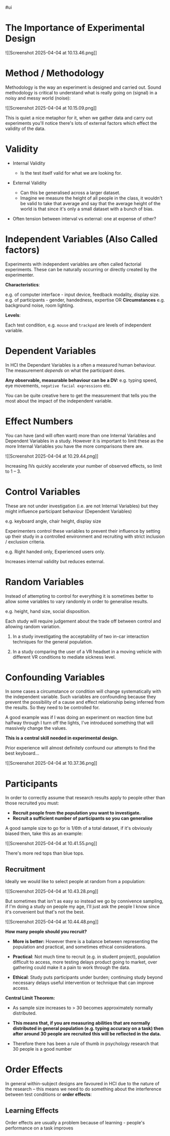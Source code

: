 #ui
# The Importance of Experimental Design

![[Screenshot 2025-04-04 at 10.13.46.png]]

# Method / Methodology

Methodology is the way an experiment is designed and carried out. Sound methodology is critical to understand what is really going on (signal) in a noisy and messy world (noise):

![[Screenshot 2025-04-04 at 10.15.09.png]]

This is quiet a nice metaphor for it, when we gather data and carry out experiments you'll notice there's lots of external factors which effect the validity of the data.

# Validity

- Internal Validity
	- Is the test itself valid for what we are looking for.
	
- External Validity
	- Can this be generalised across a larger dataset.
	- Imagine we measure the height of all people in the class, it wouldn't be valid to take that average and say that the average height of the world is that since it's only a small dataset with a bunch of bias.

- Often tension between interval vs external: one at expense of other?

# Independent Variables (Also Called factors)

Experiments with independent variables are often called factorial experiments. These can be naturally occurring or directly created by the experimenter.

**Characteristics**:

e.g. of computer interface - input device, feedback modality, display size.
e.g. of participants - gender, handedness, expertise OR **Circumstances** 
e.g. background noise, room lighting.

**Levels**:

Each test condition, e.g. `mouse` and `trackpad` are levels of independent variable.

# Dependent Variables

In HCI the Dependant Variables is a often a measured human behaviour. The measurement *depends* on what the participant does.

**Any observable, measurable behaviour can be a DV:**
e.g. typing speed, eye movements, `negative facial expressions` etc.

You can be quite creative here to get the measurement that tells you the most about the impact of the independent variable.

# Effect Numbers

You can have (and will often want) more than one Internal Variables and Dependent Variables in a study. However it is important to limit these as the more Internal Variables you have the more comparisons there are.

![[Screenshot 2025-04-04 at 10.29.44.png]]

Increasing IVs quickly accelerate your number of observed effects, so limit to 1 – 3.

# Control Variables

These are not under investigation (i.e. are not Internal Variables) but they might influence participant behaviour (Dependent Variables)

e.g. keyboard angle, chair height, display size

Experimenters control these variables to prevent their influence by setting up their study in a controlled environment and recruiting with strict inclusion / exclusion criteria.

e.g. Right handed only, Experienced users only.

Increases internal validity but reduces external.

# Random Variables

Instead of attempting to control for everything it is sometimes better to allow some variables to vary randomly in order to generalise results.

e.g. height, hand size, social disposition.

Each study will require judgement about the trade off between control and allowing random variation.

1. In a study investigating the acceptability of two in-car interaction techniques for the general population.

2. In a study comparing the user of a VR headset in a moving vehicle with different VR conditions to mediate sickness level.

# Confounding Variables

In some cases a circumstance or condition will change systematically with the independent variable. Such variables are confounding because they prevent the possibility of a cause and effect relationship being inferred from the results. So they need to be controlled for.

A good example was if I was doing an experiment on reaction time but halfway through I turn off the lights, I've introduced something that will massively change the values.

**This is a central skill needed in experimental design.**

Prior experience will almost definitely confound our attempts to find the best keyboard…

![[Screenshot 2025-04-04 at 10.37.36.png]]

# Participants

In order to correctly assume that research results apply to people other than those recruited you must:

- **Recruit people from the population you want to investigate.**
- **Recruit a sufficient number of participants so you can generalise**

A good sample size to go for is 1/6th of a total dataset, if it's obviously biased then, take this as an example:

![[Screenshot 2025-04-04 at 10.41.55.png]]

There's more red tops than blue tops.

## Recruitment

Ideally we would like to select people at random from a population:

![[Screenshot 2025-04-04 at 10.43.28.png]]

But sometimes that isn't as easy so instead we go by connivence sampling, if I'm doing a study on people my age, I'll just ask the people I know since it's convenient but that's not the best.

![[Screenshot 2025-04-04 at 10.44.48.png]]

**How many people should you recruit?**

- **More is better:** However there is a balance between representing the population and practical, and sometimes ethical considerations.

- **Practical**: Not much time to recruit (e.g. in student project), population difficult to access, more testing delays product going to market, over gathering could make it a pain to work through the data.

- **Ethical**: Study puts participants under burden; continuing study beyond necessary delays useful intervention or technique that can improve access.

**Central Limit Theorem:**

- As sample size increases to > 30 becomes approximately normally distributed.

- **This means that, if you are measuring abilities that are normally distributed in general population (e.g. typing accuracy on a task) then after around 30 people are recruited this will be reflected in the data.**

- Therefore there has been a rule of thumb in psychology research that 30 people is a good number

# Order Effects

In general within-subject designs are favoured in HCI due to the nature of the research – this means we need to do something about the interference between test conditions or **order effects**:

## Learning Effects

Order effects are usually a problem because of learning - people's performance on a task improves 